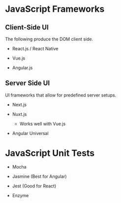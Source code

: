 # **JavaScript Frameworks**

## **Client-Side UI**

The following produce the DOM client side.

- React.js / React Native

- Vue.js

- Angular.js

## **Server Side UI**

UI frameworks that allow for predefined server setups.

- Next.js

- Nuxt.js
    - Works well with Vue.js

- Angular Universal

# **JavaScript Unit Tests**

- Mocha

- Jasmine (Best for Angular)

- Jest (Good for React)

- Enzyme